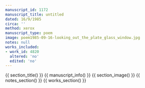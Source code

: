 ```yaml
---
manuscript_id: 1172
manuscript_title: untitled
dated: 16/9/1985
circa: ''
method: xerox
manuscript_type: poem
image: poem1985-09-16-looking_out_the_plate_glass_window.jpg
notes: null
works_included:
- work_id: 4820
  altered: 'no'
  edited: 'no'
---
```


{{ section_title() }}
{{ manuscript_info() }}
{{ section_image() }}
{{ notes_section() }}
{{ works_section() }}
